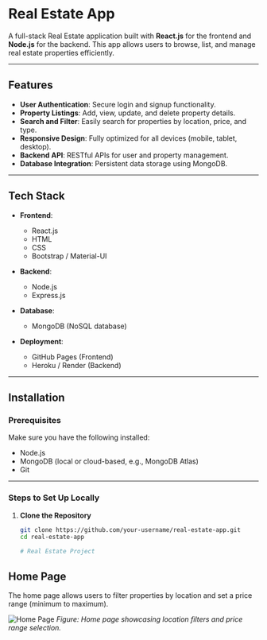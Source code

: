 # Real Estate App

A full-stack Real Estate application built with **React.js** for the frontend and **Node.js** for the backend. This app allows users to browse, list, and manage real estate properties efficiently.

---

## Features

- **User Authentication**: Secure login and signup functionality.
- **Property Listings**: Add, view, update, and delete property details.
- **Search and Filter**: Easily search for properties by location, price, and type.
- **Responsive Design**: Fully optimized for all devices (mobile, tablet, desktop).
- **Backend API**: RESTful APIs for user and property management.
- **Database Integration**: Persistent data storage using MongoDB.

---

## Tech Stack

- **Frontend**: 
  - React.js
  - HTML
  - CSS
  - Bootstrap / Material-UI

- **Backend**:
  - Node.js
  - Express.js

- **Database**:
  - MongoDB (NoSQL database)

- **Deployment**:
  - GitHub Pages (Frontend)
  - Heroku / Render (Backend)

---

## Installation

### Prerequisites

Make sure you have the following installed:

- Node.js
- MongoDB (local or cloud-based, e.g., MongoDB Atlas)
- Git

---

### Steps to Set Up Locally

1. **Clone the Repository**  
   ```bash
   git clone https://github.com/your-username/real-estate-app.git
   cd real-estate-app

   # Real Estate Project

## Home Page

The home page allows users to filter properties by location and set a price range (minimum to maximum).

![Home Page](home_page.png)
*Figure: Home page showcasing location filters and price range selection.*


